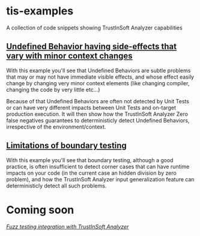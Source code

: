 # tis-examples

A collection of code snippets showing TrustInSoft Analyzer capabilities

## [Undefined Behavior having side-effects that vary with minor context changes](subtle-ub/README.md)

With this example you'll see that Undefined Behaviors are subtle problems that may or may not have immediate visible effects, and whose effect easily change by changing very minor context elements (like changing compiler, changing the code by very little etc...)

Because of that Undefined Behaviors are often not detected by Unit Tests or can have very different impacts between Unit Tests and on-target production execution.
It will then show how the TrustInSoft Analyzer Zero false negatives guarantees to deterministicly detect Undefined Behaviors, irrespective of the environment/context.

## [Limitations of boundary testing](boundary-testing/README.md)

With this example you'll see that boundary testing, although a good practice, is often insufficient to detect corner cases that can have runtime impacts on your code (in the current case an hidden division by zero problem), and how the TrustInSoft Analyzer input generalization feature can deterministicly detect all such problems.

# Coming soon

*[Fuzz testing integration with TrustInSoft Analyzer](fuzzing/README.md)*
